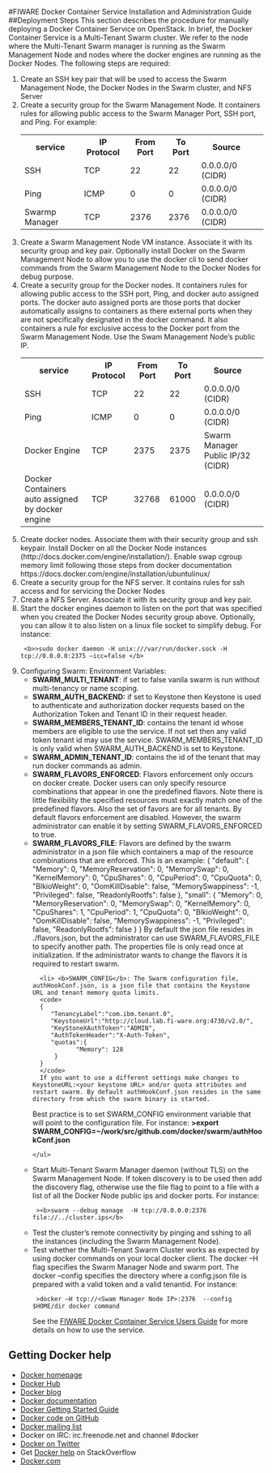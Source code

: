 <!--[metadata]>
+++
title = "FIWARE Docker Container Service Installation and Administration Guide"
description = "FIWARE Docker Container Service Installation and Administration Guide home page"
keywords = ["docker, introduction, documentation, about, technology, docker.io, user, guide, user's, manual, platform, framework, virtualization, home,  intro"]
[menu.main]
parent = "mn_fun_docker"
+++
<![end-metadata]-->

#FIWARE Docker Container Service Installation and Administration Guide
##Deployment Steps
This section describes the procedure for manually deploying a Docker Container Service on OpenStack.  In brief, the Docker Container Service is a Multi-Tenant Swarm cluster.  We refer to the node where the Multi-Tenant Swarm manager is running as the Swarm Management Node and nodes where the docker engines are running as the Docker Nodes.  The following steps are required:
<ol>
<li> Create an SSH key pair that will be used to access the Swarm Management Node, the Docker Nodes in the Swarm cluster, and NFS Server

<li> Create a security group for the Swarm Management Node.  It containers rules for allowing public access to the Swarm Manager Port, SSH port, and Ping. For example:

 <table style="width:100%">
  <tr>
    <th><b>service</b></th>
    <th><b>IP Protocol</b></th>
    <th><b>From Port</b></th>
    <th><b>To Port</b></th>
    <th><b>Source</b><th>
  </tr>
  <tr>
    <td>SSH</td>
    <td>TCP</td>
    <td>22</td>
    <td>22</td>
    <td> 0.0.0.0/0 (CIDR)<td>
  </tr>
    <tr>
    <td>Ping</td>
    <td>ICMP</td>
    <td>0</td>
    <td>0</td>
    <td> 0.0.0.0/0 (CIDR)<td>
  </tr>
    <tr>
    <td>Swarmp Manager</td>
    <td>TCP</td>
    <td>2376</td>
    <td>2376</td>
    <td> 0.0.0.0/0 (CIDR)<td>
  </tr>


</table> 

<li> Create a Swarm Management Node VM instance.  Associate it with its security group and key pair. Optionally install Docker on the Swarm Management Node to allow you to use the docker cli to send docker commands from the Swarm Management Node to the Docker Nodes for debug purpose.

<li> Create a security group for the Docker nodes.  It containers rules for allowing public access to the SSH port, Ping, and docker auto assigned ports.  The docker auto assigned ports are those ports that docker automatically assigns to containers as there external ports when they are not specifically designated in the docker command.  It also containers a rule for exclusive access to the Docker port from the Swarm Management Node.  Use the Swam Management Node’s public IP.  

 <table style="width:100%">
  <tr>
    <th><b>service</b></th>
    <th><b>IP Protocol</b></th>
    <th><b>From Port</b></th>
    <th><b>To Port</b></th>
    <th><b>Source</b></th>
  </tr>
  <tr>
    <td>SSH</td>
    <td>TCP</td>
    <td>22</td>
    <td>22</td>
    <td> 0.0.0.0/0 (CIDR)<td>
  </tr>
  <tr>
    <td>Ping</td>
    <td>ICMP</td>
    <td>0</td>
    <td>0</td>
    <td> 0.0.0.0/0 (CIDR)<td>
  </tr>
  <tr>
    <td>Docker Engine</td>
    <td>TCP</td>
    <td>2375</td>
    <td>2375</td>
    <td> Swarm Manager Public IP/32 (CIDR)<td>
  </tr>
    <tr>
    <td>Docker Containers auto assigned by docker engine</td>
    <td>TCP</td>
    <td>32768</td>
    <td>61000</td>
    <td> 0.0.0.0/0 (CIDR) </td>
  </tr>
  </table>

<li> Create docker nodes.  Associate them with their security group and ssh keypair. 
Install Docker on all the Docker Node instances (http://docs.docker.com/engine/installation/).  
Enable swap cgroup memory limit following those steps from docker  documentation https://docs.docker.com/engine/installation/ubuntulinux/

<li> Create a security group for the NFS server.  It contains rules for ssh access and for servicing the Docker Nodes

<li> Create a NFS Server.  Associate it with its security group and key pair.

<li> Start the docker engines daemon to listen on the port that was specified when you created the Docker Nodes security group above.  Optionally, you can allow it to also listen on a linux file socket to simplify debug.  For instance:

     <b>>sudo docker daemon -H unix:///var/run/docker.sock -H tcp://0.0.0.0:2375 –icc=false </b>

<li> Configuring Swarm:
   Environment Variables:
   <ul>
      <li> <b>SWARM_MULTI_TENANT</b>: if set to false vanila swarm is run without multi-tenancy or name scoping.
      <li> <b>SWARM_AUTH_BACKEND:</b> if set to Keystone then Keystone is used to authenticate and authorization docker requests based on the Authorization Token and Tenant ID in their request header. 
      <li> <b>SWARM_MEMBERS_TENANT_ID</b>: contains the tenant id whose members are eligible to use the service. If not set then any valid token tenant id may use the service. SWARM_MEMBERS_TENANT_ID is only valid when SWARM_AUTH_BACKEND is set to Keystone.
      <li> <b>SWARM_ADMIN_TENANT_ID</b>: contains the id of the tenant that may run docker commands as admin. 
      <li> <b>SWARM_FLAVORS_ENFORCED</b>: Flavors enforcement only occurs on docker create.  Docker users can only specify resource combinations that appear in one the predefined flavors. Note there is little flexibility the specified resources must exactly match one of the predefined flavors. Also the set of favors are for all tenants.  By default flavors enforcement are disabled.  However, the swarm administrator can enable it by setting SWARM_FLAVORS_ENFORCED  to true. 
      <li> <b>SWARM_FLAVORS_FILE</b>: Flavors are defined by the swarm administrator in a json file which containers a map of the resource combinations that are enforced.  This is an example:
<sample>
      {   "default":
         {    "Memory": 0,    
              "MemoryReservation": 0,    
              "MemorySwap":         0,    
              "KernelMemory":       0,    
              "CpuShares":          0,    
              "CpuPeriod":          0,    
              "CpuQuota":          0,    
              "BlkioWeight":       0,    
              "OomKillDisable":    false,    
              "MemorySwappiness":  -1,    
              "Privileged":        false,    
              "ReadonlyRootfs":    false   
           },   
         "small":
         {    "Memory": 0,    
              "MemoryReservation": 0,    
              "MemorySwap":         0,    
              "KernelMemory":       0,    
              "CpuShares":          1,    
              "CpuPeriod":          1,    
              "CpuQuota":          0,    
              "BlkioWeight":       0,    
              "OomKillDisable":    false,    
              "MemorySwappiness":  -1,    
              "Privileged":        false,    
              "ReadonlyRootfs":     false   
          } 
     }
</sample>
       By default the json file resides in ./flavors.json, but the administrator can use  SWARM_FLAVORS_FILE to specify another path. The properties file is only read once at initialization.  If the administrator wants to change the flavors it is required to restart swarm.
       
      <li> <b>SWARM_CONFIG</b>: The	Swarm configuration file, authHookConf.json, is a json file that contains the Keystone URL and tenant memory quota limits.
      <code>
      {
         "TenancyLabel":"com.ibm.tenant.0",
         "KeystoneUrl":"http://cloud.lab.fi-ware.org:4730/v2.0/",
         "KeyStoneXAuthToken":"ADMIN",
         "AuthTokenHeader":"X-Auth-Token",
         "quotas":{
                "Memory": 128
          }
      }
      </code>
      If you want to use a different settings make changes to KeystoneURL:<your keystone URL> and/or quota attributes and restart swarm. By default authHookConf.json resides in the same directory from which the swarm binary is started.
Best practice is to set SWARM_CONFIG environment variable that will point to the configuration file. For instance:
     <b>>export SWARM_CONFIG=~/work/src/github.com/docker/swarm/authHookConf.json</b>

    </ul>

<li> Start  Multi-Tenant  Swarm Manager daemon (without TLS) on the Swarm Management Node.  If token discovery is to be used then add the discovery flag, otherwise use the file flag to point to a file with a list of all the Docker Node public ips and docker ports.  For instance:

     ><b>swarm --debug manage  -H tcp://0.0.0.0:2376 file://../cluster.ips</b>    

<li> Test the cluster’s remote connectivity by pinging and sshing to all the instances (including the Swarm Management Node). 

<li> Test whether the Multi-Tenant Swarm Cluster works as expected by using docker commands on your local docker client.  The docker –H flag specifies the Swarm Manager Node and swarm port.  The docker –config specifies the directory where a config.json file is prepared with a valid token and a valid tenantid.  For instance:

     >docker –H tcp://<Swam Manager Node IP>:2376  --config $HOME/dir docker command

See the [FIWARE Docker Container Service Users Guide](https://github.com/fiware-docker/docker-container-service/blob/master/docs/userguide/user-guide.md) for more details on how to use the  service.

</ol>  

## Getting Docker help

* [Docker homepage](https://www.docker.com/)
* [Docker Hub](https://hub.docker.com)
* [Docker blog](https://blog.docker.com/)
* [Docker documentation](https://docs.docker.com/)
* [Docker Getting Started Guide](https://docs.docker.com/mac/started/)
* [Docker code on GitHub](https://github.com/docker/docker)
* [Docker mailing
  list](https://groups.google.com/forum/#!forum/docker-user)
* Docker on IRC: irc.freenode.net and channel #docker
* [Docker on Twitter](https://twitter.com/docker)
* Get [Docker help](https://stackoverflow.com/search?q=docker) on
  StackOverflow
* [Docker.com](https://www.docker.com/)
